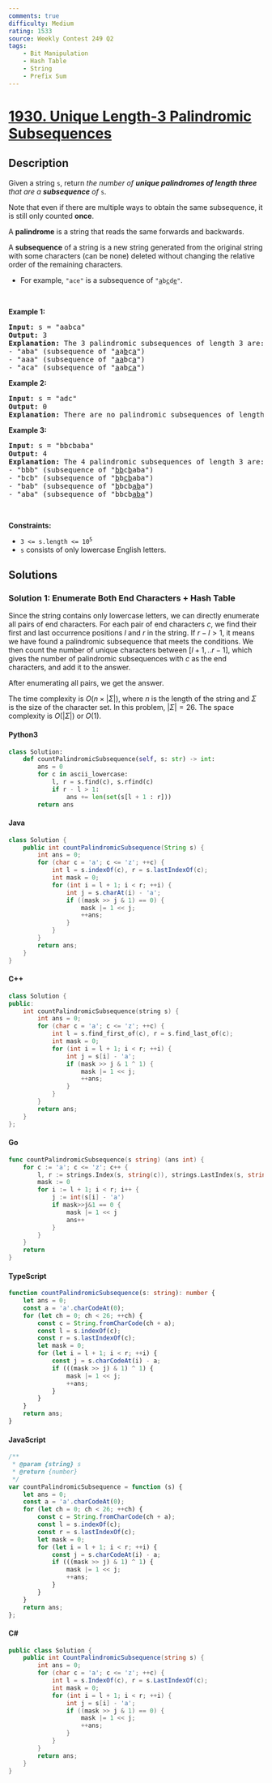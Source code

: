 ```yaml
---
comments: true
difficulty: Medium
rating: 1533
source: Weekly Contest 249 Q2
tags:
    - Bit Manipulation
    - Hash Table
    - String
    - Prefix Sum
---
```


<!-- problem:start -->

# [1930. Unique Length-3 Palindromic Subsequences](https://leetcode.com/problems/unique-length-3-palindromic-subsequences)

## Description

<!-- description:start -->

<p>Given a string <code>s</code>, return <em>the number of <strong>unique palindromes of length three</strong> that are a <strong>subsequence</strong> of </em><code>s</code>.</p>

<p>Note that even if there are multiple ways to obtain the same subsequence, it is still only counted <strong>once</strong>.</p>

<p>A <strong>palindrome</strong> is a string that reads the same forwards and backwards.</p>

<p>A <strong>subsequence</strong> of a string is a new string generated from the original string with some characters (can be none) deleted without changing the relative order of the remaining characters.</p>

<ul>
	<li>For example, <code>&quot;ace&quot;</code> is a subsequence of <code>&quot;<u>a</u>b<u>c</u>d<u>e</u>&quot;</code>.</li>
</ul>

<p>&nbsp;</p>
<p><strong class="example">Example 1:</strong></p>

<pre>
<strong>Input:</strong> s = &quot;aabca&quot;
<strong>Output:</strong> 3
<strong>Explanation:</strong> The 3 palindromic subsequences of length 3 are:
- &quot;aba&quot; (subsequence of &quot;<u>a</u>a<u>b</u>c<u>a</u>&quot;)
- &quot;aaa&quot; (subsequence of &quot;<u>aa</u>bc<u>a</u>&quot;)
- &quot;aca&quot; (subsequence of &quot;<u>a</u>ab<u>ca</u>&quot;)
</pre>

<p><strong class="example">Example 2:</strong></p>

<pre>
<strong>Input:</strong> s = &quot;adc&quot;
<strong>Output:</strong> 0
<strong>Explanation:</strong> There are no palindromic subsequences of length 3 in &quot;adc&quot;.
</pre>

<p><strong class="example">Example 3:</strong></p>

<pre>
<strong>Input:</strong> s = &quot;bbcbaba&quot;
<strong>Output:</strong> 4
<strong>Explanation:</strong> The 4 palindromic subsequences of length 3 are:
- &quot;bbb&quot; (subsequence of &quot;<u>bb</u>c<u>b</u>aba&quot;)
- &quot;bcb&quot; (subsequence of &quot;<u>b</u>b<u>cb</u>aba&quot;)
- &quot;bab&quot; (subsequence of &quot;<u>b</u>bcb<u>ab</u>a&quot;)
- &quot;aba&quot; (subsequence of &quot;bbcb<u>aba</u>&quot;)
</pre>

<p>&nbsp;</p>
<p><strong>Constraints:</strong></p>

<ul>
	<li><code>3 &lt;= s.length &lt;= 10<sup>5</sup></code></li>
	<li><code>s</code> consists of only lowercase English letters.</li>
</ul>

<!-- description:end -->

## Solutions

<!-- solution:start -->

### Solution 1: Enumerate Both End Characters + Hash Table

Since the string contains only lowercase letters, we can directly enumerate all pairs of end characters. For each pair of end characters $c$, we find their first and last occurrence positions $l$ and $r$ in the string. If $r - l > 1$, it means we have found a palindromic subsequence that meets the conditions. We then count the number of unique characters between $[l+1,..r-1]$, which gives the number of palindromic subsequences with $c$ as the end characters, and add it to the answer.

After enumerating all pairs, we get the answer.

The time complexity is $O(n \times |\Sigma|)$, where $n$ is the length of the string and $\Sigma$ is the size of the character set. In this problem, $|\Sigma| = 26$. The space complexity is $O(|\Sigma|)$ or $O(1)$.

<!-- tabs:start -->

#### Python3

```python
class Solution:
    def countPalindromicSubsequence(self, s: str) -> int:
        ans = 0
        for c in ascii_lowercase:
            l, r = s.find(c), s.rfind(c)
            if r - l > 1:
                ans += len(set(s[l + 1 : r]))
        return ans
```

#### Java

```java
class Solution {
    public int countPalindromicSubsequence(String s) {
        int ans = 0;
        for (char c = 'a'; c <= 'z'; ++c) {
            int l = s.indexOf(c), r = s.lastIndexOf(c);
            int mask = 0;
            for (int i = l + 1; i < r; ++i) {
                int j = s.charAt(i) - 'a';
                if ((mask >> j & 1) == 0) {
                    mask |= 1 << j;
                    ++ans;
                }
            }
        }
        return ans;
    }
}
```

#### C++

```cpp
class Solution {
public:
    int countPalindromicSubsequence(string s) {
        int ans = 0;
        for (char c = 'a'; c <= 'z'; ++c) {
            int l = s.find_first_of(c), r = s.find_last_of(c);
            int mask = 0;
            for (int i = l + 1; i < r; ++i) {
                int j = s[i] - 'a';
                if (mask >> j & 1 ^ 1) {
                    mask |= 1 << j;
                    ++ans;
                }
            }
        }
        return ans;
    }
};
```

#### Go

```go
func countPalindromicSubsequence(s string) (ans int) {
	for c := 'a'; c <= 'z'; c++ {
		l, r := strings.Index(s, string(c)), strings.LastIndex(s, string(c))
		mask := 0
		for i := l + 1; i < r; i++ {
			j := int(s[i] - 'a')
			if mask>>j&1 == 0 {
				mask |= 1 << j
				ans++
			}
		}
	}
	return
}
```

#### TypeScript

```ts
function countPalindromicSubsequence(s: string): number {
    let ans = 0;
    const a = 'a'.charCodeAt(0);
    for (let ch = 0; ch < 26; ++ch) {
        const c = String.fromCharCode(ch + a);
        const l = s.indexOf(c);
        const r = s.lastIndexOf(c);
        let mask = 0;
        for (let i = l + 1; i < r; ++i) {
            const j = s.charCodeAt(i) - a;
            if (((mask >> j) & 1) ^ 1) {
                mask |= 1 << j;
                ++ans;
            }
        }
    }
    return ans;
}
```

#### JavaScript

```js
/**
 * @param {string} s
 * @return {number}
 */
var countPalindromicSubsequence = function (s) {
    let ans = 0;
    const a = 'a'.charCodeAt(0);
    for (let ch = 0; ch < 26; ++ch) {
        const c = String.fromCharCode(ch + a);
        const l = s.indexOf(c);
        const r = s.lastIndexOf(c);
        let mask = 0;
        for (let i = l + 1; i < r; ++i) {
            const j = s.charCodeAt(i) - a;
            if (((mask >> j) & 1) ^ 1) {
                mask |= 1 << j;
                ++ans;
            }
        }
    }
    return ans;
};
```

#### C#

```cs
public class Solution {
    public int CountPalindromicSubsequence(string s) {
        int ans = 0;
        for (char c = 'a'; c <= 'z'; ++c) {
            int l = s.IndexOf(c), r = s.LastIndexOf(c);
            int mask = 0;
            for (int i = l + 1; i < r; ++i) {
                int j = s[i] - 'a';
                if ((mask >> j & 1) == 0) {
                    mask |= 1 << j;
                    ++ans;
                }
            }
        }
        return ans;
    }
}
```

<!-- tabs:end -->

<!-- solution:end -->

<!-- problem:end -->
